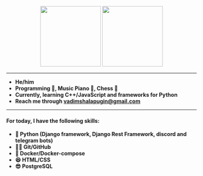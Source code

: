<!-- <p align="center">
  <img width="150px" src="https://avatars.githubusercontent.com/u/106238244?v=4" align="center" alt="Avatar"/> -->

<p align="center">

  <img height=160px src="https://github-readme-stats.vercel.app/api?username=vadushkin">

  <img height=160px src="https://github-readme-stats.vercel.app/api/top-langs/?username=vadushkin&langs_count=8&layout=compact">
  
<!-- <img alt="GitHub Activity Graph" src="https://activity-graph.herokuapp.com/graph?username=vadushkin&theme=xcode"> -->

---

- **He/him**
- **Programming 💼, Music Piano 🎹, Chess 🥇**
- **Currently, learning С++/JavaScript and frameworks for Python**
- **Reach me through [vadimshalapugin@gmail.com](mailto:vadimshalapugin@gmail.com)**

---

#### For today, I have the following skills:

* **🐍 Python (Django framework, Django Rest Framework, discord and telegram bots)**
* **🐱‍👤 Git/GitHub**
* **🐋 Docker/Docker-compose**
* **😆 HTML/CSS**
* **😎 PostgreSQL**
